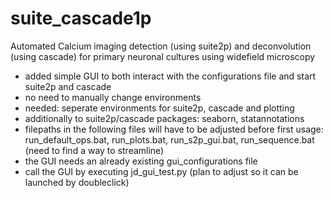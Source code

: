 # suite_cascade1p
Automated Calcium imaging detection (using suite2p) and deconvolution (using cascade) for primary neuronal cultures using widefield microscopy
- added simple GUI to both interact with the configurations file and start suite2p and cascade
- no need to manually change environments
- needed: seperate environments for suite2p, cascade and plotting
- additionally to suite2p/cascade packages: seaborn, statannotations 
- filepaths in the following files will have to be adjusted before first usage: run_default_ops.bat, run_plots.bat, run_s2p_gui.bat, run_sequence.bat (need to find a way to streamline)
- the GUI needs an already existing gui_configurations file 
- call the GUI by executing jd_gui_test.py (plan to adjust so it can be launched by doubleclick)